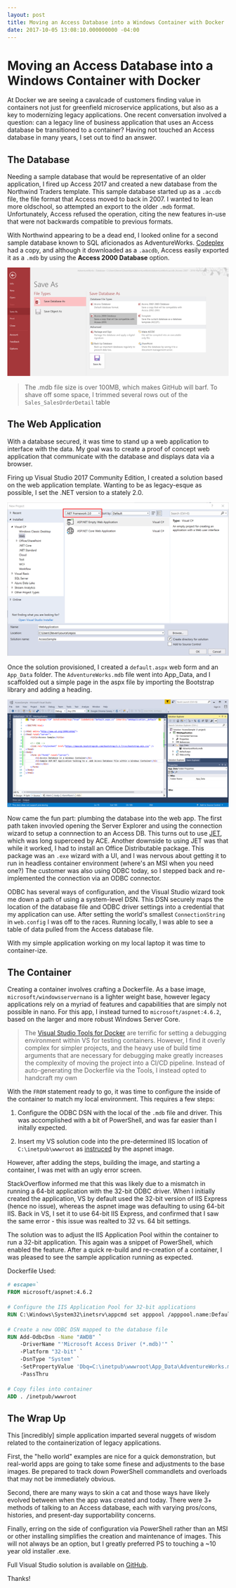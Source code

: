 ```yaml
---
layout: post
title: Moving an Access Database into a Windows Container with Docker
date: 2017-10-05 13:08:10.000000000 -04:00
---
```


# Moving an Access Database into a Windows Container with Docker

At Docker we are seeing a cavalcade of customers finding value in containers not just for greenfield microservice applications, but also as a key to modernizing legacy applications. One recent conversation involved a question: can a legacy line of business application that uses an Access database be transitioned to a container? Having not touched an Access database in many years, I set out to find an answer. 

## The Database

Needing a sample database that would be representative of an older application, I fired up Access 2017 and created a new database from the Northwind Traders template. This sample database started up as a `.accdb` file, the file format that Access moved to back in 2007. I wanted to lean more oldschool, so attempted an export to the older `.mdb` format. Unfortunately, Access refused the operation, citing the new features in-use that were not backwards compatible to previous formats.

With Northwind appearing to be a dead end, I looked online for a second sample database known to SQL aficionados as AdventureWorks. [Codeplex](https://adventureworksaccess.codeplex.com/) had a copy, and although it downloaded as a `.aacdb`, Access easily exported it as a `.mdb` by using the **Access 2000 Database** option.

![image](/content/images/2017/09/image001.png)

> The .mdb file size is over 100MB, which makes GitHub will barf. To shave off some space, I trimmed several rows out of the `Sales_SalesOrderDetail` table

## The Web Application

With a database secured, it was time to stand up a web application to interface with the data. My goal was to create a proof of concept web application that communicate with the database and displays data via a browser. 

Firing up Visual Studio 2017 Community Edition, I created a solution based on the web application template. Wanting to be as legacy-esque as possible, I set the .NET version to a stately 2.0.

![image](/content/images/2017/09/image002.png)

Once the solution provisioned, I created a `default.aspx` web form and an `App_Data` folder. The `AdventureWorks.mdb` file went into App_Data, and I scaffolded out a simple page in the aspx file by importing the Bootstrap library and adding a heading. 

![image](/content/images/2017/09/image003.png)

Now came the fun part: plumbing the database into the web app. The first path taken invovled opening the Server Explorer and using the connection wizard to setup a connnection to an Access DB. This turns out to use [JET](https://en.wikipedia.org/wiki/Microsoft_Jet_Database_Engine), which was long superceed by ACE. Another downside to using JET was that while it worked, I had to install an Office Distributable package. This package was an `.exe` wizard with a UI, and I was nervous about getting it to run in headless container environment (where's an MSI when you need one?) The customer was also using ODBC today, so I stepped back and re-implemented the connection via an ODBC connector. 

ODBC has several ways of configuration, and the Visual Studio wizard took me down a path of using a system-level DSN. This DSN securely maps the location of the database file and ODBC driver settings into a credential that my application can use. After setting the world's smallest `ConnectionString` in `web.config` I was off to the races. Running locally, I was able to see a table of data pulled from the Access database file.

With my simple application working on my local laptop it was time to container-ize.

## The Container

Creating a container involves crafting a Dockerfile. As a base image, `microsoft/windowsservernano` is a lighter weight base, however legacy applications rely on a myriad of features and capabilities that are simply not possible in nano. For this app, I instead turned to `microsoft/aspnet:4.6.2`, based on the larger and more robust Windows Server Core. 

> The [Visual Studio Tools for Docker](https://docs.microsoft.com/en-us/dotnet/core/docker/visual-studio-tools-for-docker) are terrific for setting a debugging environment within VS for testing containers. However, I find it overly complex for simpler projects, and the heavy use of build time arguments that are necessary for debugging make greatly increases the complexity of moving the project into a CI/CD pipeline. Instead of auto-generating the Dockerfile via the Tools, I instead opted to handcraft my own

With the `FROM` statement ready to go, it was time to configure the inside of the container to match my local environment. This requires a few steps:

1. Configure the ODBC DSN with the local of the `.mdb` file and driver. This was accomplished with a bit of PowerShell, and was far easier than I initally expected.

1. Insert my VS solution code into the pre-determined IIS location of `C:\inetpub\wwwroot` as [instruced](https://hub.docker.com/r/microsoft/aspnet/) by the aspnet image.

However, after adding the steps, building the image, and starting a container, I was met with an ugly error screen. 

StackOverflow informed me that this was likely due to a mismatch in running a 64-bit application with the 32-bit ODBC driver. When I initially created the application, VS by default used the 32-bit version of IIS Express (hence no issue), whereas the aspnet image was defaulting to using 64-bit IIS. Back in VS, I set it to use 64-bit IIS Express, and confirmed that I saw the same error - this issue was realted to 32 vs. 64 bit settings.

The solution was to adjust the IIS Application Pool within the container to run a 32-bit application. This again was a snippet of PowerShell, which enabled the feature. After a quick re-build and re-creation of a container, I was pleased to see the sample application running as expected.

Dockerfile Used:

```Dockerfile
# escape=`
FROM microsoft/aspnet:4.6.2

# Configure the IIS Application Pool for 32-bit applications
RUN C:\Windows\System32\inetsrv\appcmd set apppool /apppool.name:DefaultAppPool /enable32bitapponwin64:true;

# Create a new ODBC DSN mapped to the database file
RUN	Add-OdbcDsn -Name "AWDB" `
	-DriverName "'Microsoft Access Driver (*.mdb)'" `
	-Platform "32-bit" `
	-DsnType "System" `
	-SetPropertyValue 'Dbq=C:\inetpub\wwwroot\App_Data\AdventureWorks.mdb' `
	-PassThru

# Copy files into container
ADD . /inetpub/wwwroot
```

## The Wrap Up

This [incredibly] simple application imparted several nuggets of wisdom related to the containerization of legacy applications. 

First, the "hello world" examples are nice for a quick demonstration, but real-world apps are going to take some finese and adjustments to the base images. Be prepared to track down PowerShell commandlets and overloads that may not be immediately obvious.

Second, there are many ways to skin a cat and those ways have likely evolved between when the app was created and today. There were 3+ methods of talking to an Access database, each with varying pros/cons, histories, and present-day supportability concerns. 

Finally, erring on the side of configuration via PowerShell rather than an MSI or other installing simplifies the creation and maintenance of images. This will not always be an option, but I greatly preferred PS to touching a ~10 year old installer .exe.

Full Visual Studio solution is available on [GitHub](https://github.com/stevenfollis/accessdb-windows-container).

Thanks!